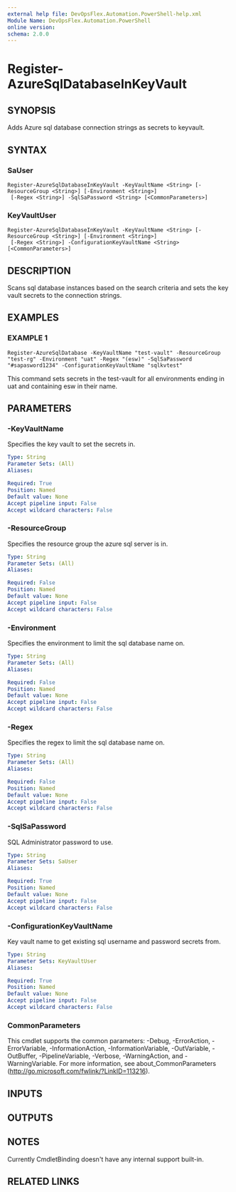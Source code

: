 ```yaml
---
external help file: DevOpsFlex.Automation.PowerShell-help.xml
Module Name: DevOpsFlex.Automation.PowerShell
online version:
schema: 2.0.0
---
```


# Register-AzureSqlDatabaseInKeyVault

## SYNOPSIS
Adds Azure sql database connection strings as secrets to keyvault.

## SYNTAX

### SaUser
```
Register-AzureSqlDatabaseInKeyVault -KeyVaultName <String> [-ResourceGroup <String>] [-Environment <String>]
 [-Regex <String>] -SqlSaPassword <String> [<CommonParameters>]
```

### KeyVaultUser
```
Register-AzureSqlDatabaseInKeyVault -KeyVaultName <String> [-ResourceGroup <String>] [-Environment <String>]
 [-Regex <String>] -ConfigurationKeyVaultName <String> [<CommonParameters>]
```

## DESCRIPTION
Scans sql database instances based on the search criteria and sets the key vault secrets to the connection strings.

## EXAMPLES

### EXAMPLE 1
```
Register-AzureSqlDatabase -KeyVaultName "test-vault" -ResourceGroup "test-rg" -Environment "uat" -Regex "(esw)" -SqlSaPassword "#sapasword1234" -ConfigurationKeyVaultName "sqlkvtest"
```

This command sets secrets in the test-vault for all environments ending in uat and containing esw in their name.

## PARAMETERS

### -KeyVaultName
Specifies the key vault to set the secrets in.

```yaml
Type: String
Parameter Sets: (All)
Aliases:

Required: True
Position: Named
Default value: None
Accept pipeline input: False
Accept wildcard characters: False
```

### -ResourceGroup
Specifies the resource group the azure sql server is in.

```yaml
Type: String
Parameter Sets: (All)
Aliases:

Required: False
Position: Named
Default value: None
Accept pipeline input: False
Accept wildcard characters: False
```

### -Environment
Specifies the environment to limit the sql database name on.

```yaml
Type: String
Parameter Sets: (All)
Aliases:

Required: False
Position: Named
Default value: None
Accept pipeline input: False
Accept wildcard characters: False
```

### -Regex
Specifies the regex to limit the sql database name on.

```yaml
Type: String
Parameter Sets: (All)
Aliases:

Required: False
Position: Named
Default value: None
Accept pipeline input: False
Accept wildcard characters: False
```

### -SqlSaPassword
SQL Administrator password to use.

```yaml
Type: String
Parameter Sets: SaUser
Aliases:

Required: True
Position: Named
Default value: None
Accept pipeline input: False
Accept wildcard characters: False
```

### -ConfigurationKeyVaultName
Key vault name to get existing sql username and password secrets from.

```yaml
Type: String
Parameter Sets: KeyVaultUser
Aliases:

Required: True
Position: Named
Default value: None
Accept pipeline input: False
Accept wildcard characters: False
```

### CommonParameters
This cmdlet supports the common parameters: -Debug, -ErrorAction, -ErrorVariable, -InformationAction, -InformationVariable, -OutVariable, -OutBuffer, -PipelineVariable, -Verbose, -WarningAction, and -WarningVariable.
For more information, see about_CommonParameters (http://go.microsoft.com/fwlink/?LinkID=113216).

## INPUTS

## OUTPUTS

## NOTES
Currently CmdletBinding doesn't have any internal support built-in.

## RELATED LINKS
